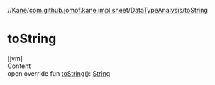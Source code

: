 //[Kane](../../index.md)/[com.github.jomof.kane.impl.sheet](../index.md)/[DataTypeAnalysis](index.md)/[toString](to-string.md)



# toString  
[jvm]  
Content  
open override fun [toString](to-string.md)(): [String](https://kotlinlang.org/api/latest/jvm/stdlib/kotlin/-string/index.html)  



